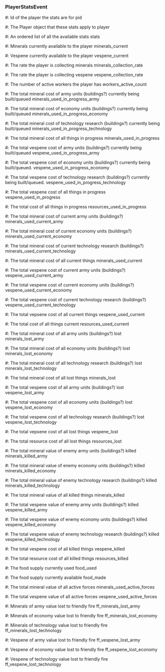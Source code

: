 ### PlayerStatsEvent

#: Id of the player the stats are for
pid

#: The Player object that these stats apply to
player

#: An ordered list of all the available stats
stats

#: Minerals currently available to the player
minerals_current

#: Vespene currently available to the player
vespene_current

#: The rate the player is collecting minerals
minerals_collection_rate

#: The rate the player is collecting vespene
vespene_collection_rate

#: The number of active workers the player has
workers_active_count

#: The total mineral cost of army units (buildings?) currently being built/queued
minerals_used_in_progress_army

#: The total mineral cost of economy units (buildings?) currently being built/queued
minerals_used_in_progress_economy

#: The total mineral cost of technology research (buildings?) currently being built/queued
minerals_used_in_progress_technology

#: The total mineral cost of all things in progress
minerals_used_in_progress 

#: The total vespene cost of army units (buildings?) currently being built/queued
vespene_used_in_progress_army 

#: The total vespene cost of economy units (buildings?) currently being built/queued.
vespene_used_in_progress_economy 

#: The total vespene cost of technology research (buildings?) currently being built/queued.
vespene_used_in_progress_technology 

#: The total vespene cost of all things in progress
vespene_used_in_progress 

#: The total cost of all things in progress
resources_used_in_progress 

#: The total mineral cost of current army units (buildings?)
minerals_used_current_army 

#: The total mineral cost of current economy units (buildings?)
minerals_used_current_economy 

#: The total mineral cost of current technology research (buildings?)
minerals_used_current_technology 

#: The total mineral cost of all current things
minerals_used_current 

#: The total vespene cost of current army units (buildings?)
vespene_used_current_army 

#: The total vespene cost of current economy units (buildings?)
vespene_used_current_economy 

#: The total vespene cost of current technology research (buildings?)
vespene_used_current_technology 

#: The total vepsene cost of all current things
vespene_used_current 

#: The total cost of all things current
resources_used_current 

#: The total mineral cost of all army units (buildings?) lost
minerals_lost_army 

#: The total mineral cost of all economy units (buildings?) lost
minerals_lost_economy 

#: The total mineral cost of all technology research (buildings?) lost
minerals_lost_technology 

#: The total mineral cost of all lost things
minerals_lost 

#: The total vespene cost of all army units (buildings?) lost
vespene_lost_army 

#: The total vespene cost of all economy units (buildings?) lost
vespene_lost_economy 

#: The total vespene cost of all technology research (buildings?) lost
vespene_lost_technology 

#: The total vepsene cost of all lost things
vespene_lost 

#: The total resource cost of all lost things
resources_lost 

#: The total mineral value of enemy army units (buildings?) killed
minerals_killed_army 

#: The total mineral value of enemy economy units (buildings?) killed
minerals_killed_economy 

#: The total mineral value of enemy technology research (buildings?) killed
minerals_killed_technology 

#: The total mineral value of all killed things
minerals_killed 

#: The total vespene value of enemy army units (buildings?) killed
vespene_killed_army 

#: The total vespene value of enemy economy units (buildings?) killed
vespene_killed_economy 

#: The total vespene value of enemy technology research (buildings?) killed
vespene_killed_technology 

#: The total vespene cost of all killed things
vespene_killed 

#: The total resource cost of all killed things
resources_killed 

#: The food supply currently used
food_used 

#: The food supply currently available
food_made 

#: The total mineral value of all active forces
minerals_used_active_forces 

#: The total vespene value of all active forces
vespene_used_active_forces 

#: Minerals of army value lost to friendly fire
ff_minerals_lost_army 

#: Minerals of economy value lost to friendly fire
ff_minerals_lost_economy 

#: Minerals of technology value lost to friendly fire
ff_minerals_lost_technology 

#: Vespene of army value lost to friendly fire
ff_vespene_lost_army 

#: Vespene of economy value lost to friendly fire
ff_vespene_lost_economy 

#: Vespene of technology value lost to friendly fire
ff_vespene_lost_technology 